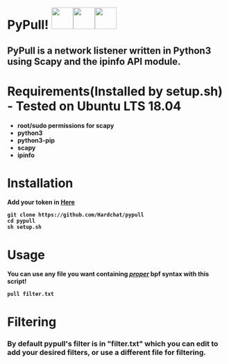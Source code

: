 <h1>PyPull!   <img src="https://upload.wikimedia.org/wikipedia/en/3/3a/Scapy_logo.png" width="50" height="50"></img><img src="https://upload.wikimedia.org/wikipedia/commons/thumb/c/c3/Python-logo-notext.svg/1024px-Python-logo-notext.svg.png" width="50" height="50"></img><img src="https://upload.wikimedia.org/wikipedia/commons/thumb/9/94/Ubuntu_logoib.svg/1200px-Ubuntu_logoib.svg.png" height="50" width="50"></img></h1> 

<h2>PyPull is a network listener written in Python3 using Scapy and the ipinfo API module.</h2>
<h1>Requirements(Installed by setup.sh) - Tested on Ubuntu LTS 18.04</h1>
<ul><strong><b>
 <li>root/sudo permissions for scapy</li>
 <li>python3</li>
 <li>python3-pip</li>
 <li>scapy</li>
 <li>ipinfo</li>
</ul></b></strong>

<h1>Installation</h1>
<strong>
 Add your token in <a href="pypull.py">Here</a> 
 
 ```
 git clone https://github.com/Hardchat/pypull
 cd pypull
 sh setup.sh
 
 ```

</strong>

<h1>Usage</h1> 
<b>You can use any file you want containing <u><em>proper</em></u> bpf syntax with this script!</b>

<strong>

```pull filter.txt```

</strong>

<h1>Filtering</h1>

<h3>By default pypull's filter is in "filter.txt" which you can edit to add your desired filters, or use a different file for filtering.</h3>
